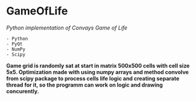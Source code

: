 # GameOfLife

*Python implementation of Convays Game of Life*

    - Python
    - PyQt
    - NumPy
    - Scipy

**Game grid is randomly sat at start in matrix 500x500 cells with cell size 5x5.
Optimization made with using numpy arrays and method convolve from scipy package to process cells life logic
and creating separate thread for it, so the programm can work on logic and drawing concurently.**
    
